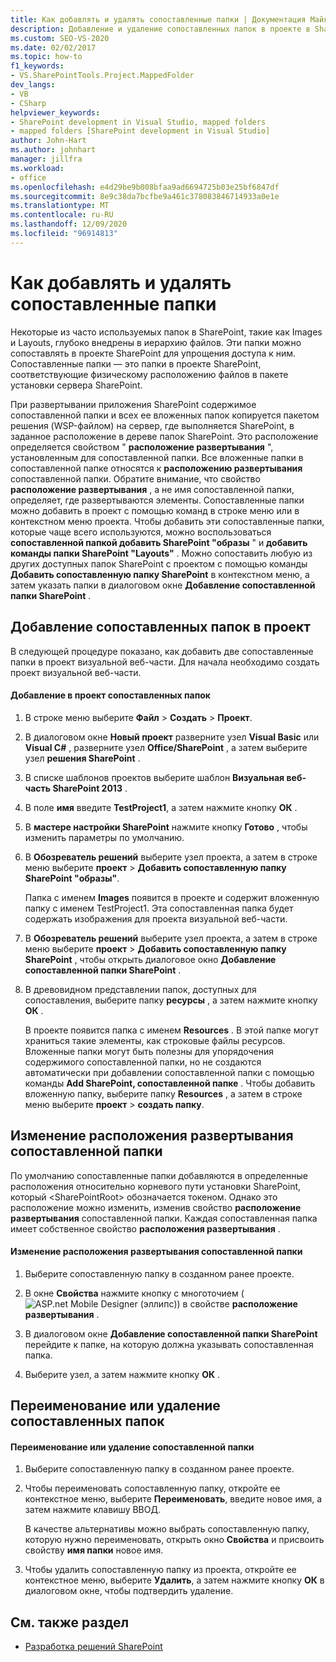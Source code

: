 ```yaml
---
title: Как добавлять и удалять сопоставленные папки | Документация Майкрософт
description: Добавление и удаление сопоставленных папок в проекте в SharePoint.  Изменение расположения развертывания сопоставленной папки. Переименование или удаление сопоставленных папок.
ms.custom: SEO-VS-2020
ms.date: 02/02/2017
ms.topic: how-to
f1_keywords:
- VS.SharePointTools.Project.MappedFolder
dev_langs:
- VB
- CSharp
helpviewer_keywords:
- SharePoint development in Visual Studio, mapped folders
- mapped folders [SharePoint development in Visual Studio]
author: John-Hart
ms.author: johnhart
manager: jillfra
ms.workload:
- office
ms.openlocfilehash: e4d29be9b008bfaa9ad6694725b03e25bf6847df
ms.sourcegitcommit: 8e9c38da7bcfbe9a461c378083846714933a0e1e
ms.translationtype: MT
ms.contentlocale: ru-RU
ms.lasthandoff: 12/09/2020
ms.locfileid: "96914813"
---
```

# <a name="how-to-add-and-remove-mapped-folders"></a>Как добавлять и удалять сопоставленные папки
  Некоторые из часто используемых папок в SharePoint, такие как Images и Layouts, глубоко внедрены в иерархию файлов. Эти папки можно сопоставлять в проекте SharePoint для упрощения доступа к ним. Сопоставленные папки — это папки в проекте SharePoint, соответствующие физическому расположению файлов в пакете установки сервера SharePoint.

 При развертывании приложения SharePoint содержимое сопоставленной папки и всех ее вложенных папок копируется пакетом решения (WSP-файлом) на сервер, где выполняется SharePoint, в заданное расположение в дереве папок SharePoint. Это расположение определяется свойством " **расположение развертывания** ", установленным для сопоставленной папки. Все вложенные папки в сопоставленной папке относятся к **расположению развертывания** сопоставленной папки. Обратите внимание, что свойство **расположение развертывания** , а не имя сопоставленной папки, определяет, где развертываются элементы.
Сопоставленные папки можно добавить в проект с помощью команд в строке меню или в контекстном меню проекта. Чтобы добавить эти сопоставленные папки, которые чаще всего используются, можно воспользоваться **сопоставленной папкой добавить SharePoint "образы** " и **добавить команды папки SharePoint "Layouts"** . Можно сопоставить любую из других доступных папок SharePoint с проектом с помощью команды **Добавить сопоставленную папку SharePoint** в контекстном меню, а затем указать папки в диалоговом окне **Добавление сопоставленной папки SharePoint** .

## <a name="add-mapped-folders-to-a-project"></a>Добавление сопоставленных папок в проект
 В следующей процедуре показано, как добавить две сопоставленные папки в проект визуальной веб-части. Для начала необходимо создать проект визуальной веб-части.

#### <a name="to-add-mapped-folders-to-a-project"></a>Добавление в проект сопоставленных папок

1. В строке меню выберите **Файл** > **Создать** > **Проект**.

2. В диалоговом окне **Новый проект** разверните узел **Visual Basic** или **Visual C#** , разверните узел **Office/SharePoint** , а затем выберите узел **решения SharePoint** .

3. В списке шаблонов проектов выберите шаблон **Визуальная веб-часть SharePoint 2013** .

4. В поле **имя** введите **TestProject1**, а затем нажмите кнопку **ОК** .

5. В **мастере настройки SharePoint** нажмите кнопку **Готово** , чтобы изменить параметры по умолчанию.

6. В **Обозреватель решений** выберите узел проекта, а затем в строке меню выберите **проект**  >  **Добавить сопоставленную папку SharePoint "образы"**.

     Папка с именем **Images** появится в проекте и содержит вложенную папку с именем TestProject1. Эта сопоставленная папка будет содержать изображения для проекта визуальной веб-части.

7. В **Обозреватель решений** выберите узел проекта, а затем в строке меню выберите **проект**  >  **Добавить сопоставленную папку SharePoint** , чтобы открыть диалоговое окно **Добавление сопоставленной папки SharePoint** .

8. В древовидном представлении папок, доступных для сопоставления, выберите папку **ресурсы** , а затем нажмите кнопку **ОК** .

     В проекте появится папка с именем **Resources** . В этой папке могут храниться такие элементы, как строковые файлы ресурсов. Вложенные папки могут быть полезны для упорядочения содержимого сопоставленной папки, но не создаются автоматически при добавлении сопоставленной папки с помощью команды **Add SharePoint, сопоставленной папке** . Чтобы добавить вложенную папку, выберите папку **Resources** , а затем в строке меню выберите **проект**  >  **создать папку**.

## <a name="change-the-deployment-location-of-a-mapped-folder"></a>Изменение расположения развертывания сопоставленной папки
 По умолчанию сопоставленные папки добавляются в определенные расположения относительно корневого пути установки SharePoint, который \<SharePointRoot> обозначается токеном. Однако это расположение можно изменить, изменив свойство **расположение развертывания** сопоставленной папки. Каждая сопоставленная папка имеет собственное свойство **расположения развертывания** .

#### <a name="to-change-the-deployment-location-of-a-mapped-folder"></a>Изменение расположения развертывания сопоставленной папки

1. Выберите сопоставленную папку в созданном ранее проекте.

2. В окне **Свойства** нажмите кнопку с многоточием (![ASP.net Mobile Designer (эллипс](../sharepoint/media/mwellipsis.gif "Эллипс конструктора ASP.NET для мобильных устройств"))) в свойстве **расположение развертывания** .

3. В диалоговом окне **Добавление сопоставленной папки SharePoint** перейдите к папке, на которую должна указывать сопоставленная папка.

4. Выберите узел, а затем нажмите кнопку **ОК** .

## <a name="rename-or-remove-mapped-folders"></a>Переименование или удаление сопоставленных папок

#### <a name="to-rename-or-remove-a-mapped-folder"></a>Переименование или удаление сопоставленной папки

1. Выберите сопоставленную папку в созданном ранее проекте.

2. Чтобы переименовать сопоставленную папку, откройте ее контекстное меню, выберите **Переименовать**, введите новое имя, а затем нажмите клавишу ВВОД.

     В качестве альтернативы можно выбрать сопоставленную папку, которую нужно переименовать, открыть окно **Свойства** и присвоить свойству **имя папки** новое имя.

3. Чтобы удалить сопоставленную папку из проекта, откройте ее контекстное меню, выберите **Удалить**, а затем нажмите кнопку **ОК** в диалоговом окне, чтобы подтвердить удаление.

## <a name="see-also"></a>См. также раздел
- [Разработка решений SharePoint](../sharepoint/developing-sharepoint-solutions.md)
